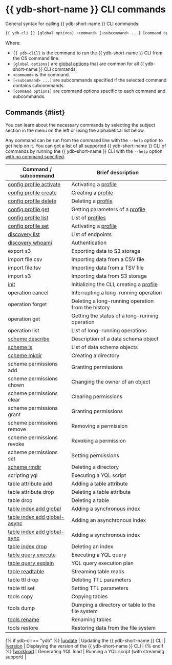 # {{ ydb-short-name }} CLI commands

General syntax for calling {{ ydb-short-name }} CLI commands:

```bash
{{ ydb-cli }} [global options] <command> [<subcommand> ...] [command options]
```

Where:

* `{{ ydb-cli}}` is the command to run the {{ ydb-short-name }} CLI from the OS command line.
* `[global options]` are [global options](../commands/global-options.md) that are common for all {{ ydb-short-name }} CLI commands.
* `<command>` is the command.
* `[<subcomand> ...]` are subcommands specified if the selected command contains subcommands.
* `[command options]` are command options specific to each command and subcommands.

## Commands {#list}

You can learn about the necessary commands by selecting the subject section in the menu on the left or using the alphabetical list below.

Any command can be run from the command line with the `--help` option to get help on it. You can get a list of all supported {{ ydb-short-name }} CLI of commands by running the {{ ydb-short-name }} CLI with the `--help` option [with no command specified](../commands/service.md).

| Command / subcommand | Brief description |
| --- | --- |
| [config profile activate](../profile/activate.md) | Activating a [profile](../profile/index.md) |
| [config profile create](../profile/create.md) | Creating a [profile](../profile/index.md) |
| [config profile delete](../profile/create.md) | Deleting a [profile](../profile/index.md) |
| [config profile get](../profile/list-and-get.md) | Getting parameters of a [profile](../profile/index.md) |
| [config profile list](../profile/list-and-get.md) | List of [profiles](../profile/index.md) |
| [config profile set](../profile/activate.md) | Activating a [profile](../profile/index.md) |
| [discovery list](../commands/discovery-list.md) | List of endpoints |
| [discovery whoami](../commands/discovery-whoami.md) | Authentication |
| export s3 | Exporting data to S3 storage |
| import file csv | Importing data from a CSV file |
| import file tsv | Importing data from a TSV file |
| import s3 | Importing data from S3 storage |
| [init](../profile/create.md) | Initializing the CLI, creating a [profile](../profile/index.md) |
| operation cancel | Interrupting a long-running operation |
| operation forget | Deleting a long-running operation from the history |
| operation get | Getting the status of a long-running operation |
| operation list | List of long-running operations |
| [scheme describe](../commands/scheme-describe.md) | Description of a data schema object |
| [scheme ls](../commands/scheme-ls.md) | List of data schema objects |
| [scheme mkdir](../commands/dir.md#mkdir) | Creating a directory |
| scheme permissions add | Granting permissions |
| scheme permissions chown | Changing the owner of an object |
| scheme permissions clear | Clearing permissions |
| scheme permissions grant | Granting permissions |
| scheme permissions remove | Removing a permission |
| scheme permissions revoke | Revoking a permission |
| scheme permissions set | Setting permissions |
| [scheme rmdir](../commands/dir.md#rmdir) | Deleting a directory |
| scripting yql | Executing a YQL script |
| table attribute add | Adding a table attribute |
| table attribute drop | Deleting a table attribute |
| table drop | Deleting a table |
| [table index add global](../commands/index-ops.md) | Adding a synchronous index |
| [table index add global-async](../commands/index-ops.md) | Adding an asynchronous index |
| [table index add global-sync](../commands/index-ops.md) | Adding a synchronous index |
| [table index drop](../commands/index-ops.md) | Deleting an index |
| [table query execute](../commands/query.md) | Executing a YQL query |
| [table query explain](../commands/explain-plan.md) | YQL query execution plan |
| [table readtable](../commands/readtable.md) | Streaming table reads |
| table ttl drop | Deleting TTL parameters |
| table ttl set | Setting TTL parameters |
| tools copy | Copying tables |
| tools dump | Dumping a directory or table to the file system |
| [tools rename](../commands/tools/rename.md) | Renaming tables |
| tools restore | Restoring data from the file system |
{% if ydb-cli == "ydb" %}
|[update](../commands/service.md) | Updating the {{ ydb-short-name }} CLI |
|[version](../commands/service.md) | Displaying the version of the {{ ydb-short-name }} CLI |
{% endif %}
|[workload](../commands/workload/index.md) | Generating YQL load | Running a YQL script (with streaming support) |
